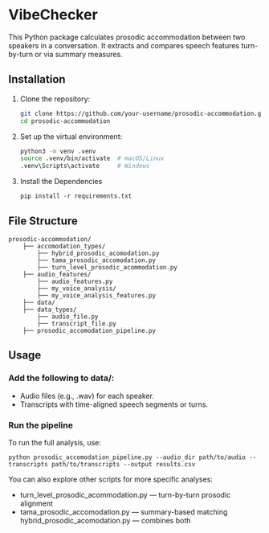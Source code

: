 # VibeChecker

This Python package calculates prosodic accommodation between two speakers in a conversation. It extracts and compares speech features turn-by-turn or via summary measures.

## Installation

1. Clone the repository:
   ```bash
   git clone https://github.com/your-username/prosodic-accommodation.git
   cd prosodic-accommodation
   ```
2. Set up the virtual environment:
    ```bash
    python3 -m venv .venv
    source .venv/bin/activate  # macOS/Linux
    .venv\Scripts\activate     # Windows
    ```
3. Install the Dependencies
    ```commandline
    pip install -r requirements.txt
    ```
   
## File Structure
```
prosodic-accommodation/
    ├── accomodation_types/
        ├── hybrid_prosodic_acomodation.py
        ├── tama_prosodic_accomodation.py
        ├── turn_level_prosodic_acommodation.py
    ├── audio_features/
        ├── audio_features.py
        ├── my_voice_analysis/
        ├── my_voice_analysis_features.py
    ├── data/
    ├── data_types/
        ├── audio_file.py
        ├── transcript_file.py
    ├── prosodic_accomodation_pipeline.py
```

## Usage

### Add the following to data/:

- Audio files (e.g., .wav) for each speaker.
- Transcripts with time-aligned speech segments or turns.

### Run the pipeline
To run the full analysis, use:

   ```commandline
   python prosodic_accomodation_pipeline.py --audio_dir path/to/audio --transcripts path/to/transcripts --output results.csv
   ```
You can also explore other scripts for more specific analyses:

- turn_level_prosodic_acommodation.py — turn-by-turn prosodic alignment
- tama_prosodic_accomodation.py — summary-based matching
hybrid_prosodic_acomodation.py — combines both
